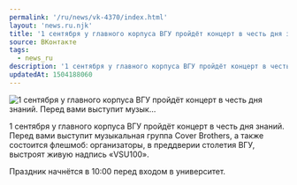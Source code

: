 ```yaml
---
permalink: '/ru/news/vk-4370/index.html'
layout: 'news.ru.njk'
title: '1 сентября у главного корпуса ВГУ пройдёт концерт в честь дня знаний. Перед вами выступит музык'
source: ВКонтакте
tags:
  - news_ru
description: '1 сентября у главного корпуса ВГУ пройдёт концерт в честь дня знаний. Перед вами выступит музык…'
updatedAt: 1504188060
---
```

![1 сентября у главного корпуса ВГУ пройдёт концерт в честь дня знаний. Перед вами выступит музык…](https://sun9-4.userapi.com/impf/c840730/v840730615/15d2/zIuhOIzvwPY.jpg?size=800x530&quality=96&proxy=1&sign=50c88d0d29da6a9ce43dc165f7e73236&c_uniq_tag=1kvLvvbIM3Hu2yarLdRkLdSTCyQ522_LsPWowHAjm24&type=album)

1 сентября у главного корпуса ВГУ пройдёт концерт в честь дня знаний. Перед вами выступит музыкальная группа Cover Brothers, а также состоится флешмоб: организаторы, в преддверии столетия ВГУ, выстроят живую надпись «VSU100».

Праздник начнётся в 10:00 перед входом в университет.
